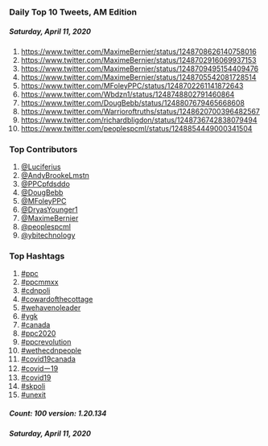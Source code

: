 ### Daily Top 10 Tweets, AM Edition
##### Saturday, April 11, 2020
 1) https://www.twitter.com/MaximeBernier/status/1248708626140758016
 2) https://www.twitter.com/MaximeBernier/status/1248702916069937153
 3) https://www.twitter.com/MaximeBernier/status/1248709495154409476
 4) https://www.twitter.com/MaximeBernier/status/1248705542081728514
 5) https://www.twitter.com/MFoleyPPC/status/1248702261141872643
 6) https://www.twitter.com/Wbdzn1/status/1248748802791460864
 7) https://www.twitter.com/DougBebb/status/1248807679465668608
 8) https://www.twitter.com/Warrioroftruths/status/1248620700396482567
 9) https://www.twitter.com/richardbligdon/status/1248736742838079494
10) https://www.twitter.com/peoplespcml/status/1248854449000341504

### Top Contributors
  1) [@Luciferius](https://www.twitter.com/Luciferius)
  2) [@AndyBrookeLmstn](https://www.twitter.com/AndyBrookeLmstn)
  3) [@PPCpfdsddo](https://www.twitter.com/PPCpfdsddo)
  4) [@DougBebb](https://www.twitter.com/DougBebb)
  5) [@MFoleyPPC](https://www.twitter.com/MFoleyPPC)
  6) [@DryasYounger1](https://www.twitter.com/DryasYounger1)
  7) [@MaximeBernier](https://www.twitter.com/MaximeBernier)
  8) [@peoplespcml](https://www.twitter.com/peoplespcml)
  9) [@ybitechnology](https://www.twitter.com/ybitechnology)


### Top Hashtags

  1) [#ppc](https://www.twitter.com/hashtag/ppc)
  2) [#ppcmmxx](https://www.twitter.com/hashtag/ppcmmxx)
  3) [#cdnpoli](https://www.twitter.com/hashtag/cdnpoli)
  4) [#cowardofthecottage](https://www.twitter.com/hashtag/cowardofthecottage)
  5) [#wehavenoleader](https://www.twitter.com/hashtag/wehavenoleader)
  6) [#ygk](https://www.twitter.com/hashtag/ygk)
  7) [#canada](https://www.twitter.com/hashtag/canada)
  8) [#ppc2020](https://www.twitter.com/hashtag/ppc2020)
  9) [#ppcrevolution](https://www.twitter.com/hashtag/ppcrevolution)
 10) [#wethecdnpeople](https://www.twitter.com/hashtag/wethecdnpeople)
 11) [#covid19canada](https://www.twitter.com/hashtag/covid19canada)
 12) [#covidー19](https://www.twitter.com/hashtag/covidー19)
 13) [#covid19](https://www.twitter.com/hashtag/covid19)
 14) [#skpoli](https://www.twitter.com/hashtag/skpoli)
 15) [#unexit](https://www.twitter.com/hashtag/unexit)

##### Count: 100	version: 1.20.134
##### Saturday, April 11, 2020

